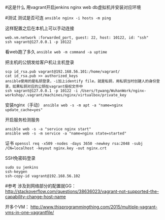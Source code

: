 #这是什么
用vagrant开启jenkins nginx web db虚拟机并安装对应环境

#测试
测试是否可连
`ansible nginx -i hosts -m ping`

这样配置之后在本机上可以手动连接
```
web.vm.network :forwarded_port, guest: 22, host: 10122, id: "ssh"
ssh vagrant@127.0.0.1 -p 10122
```

看web跑了多久
`ansible web -m command -a uptime`

把主机的公钥发给客户机让主机登录
```
scp id_rsa.pub vagrant@192.168.56.101:/home/vagrant/
cat id_rsa.pub >> authorized_keys
ansible使用的是私钥登录，-i加上identify file，就是私钥，用私钥当时创建人的身份登录，如果私钥对应的公钥在vagrant授权文件中
ssh vagrant@127.0.0.1 -p 10122 -i /Users/tywang/WuhanWork/nginx-workshop/.vagrant/machines/nginx/virtualbox/private_key
```

安装nginx（手动）
`ansible web -s -m apt -a "name=nginx update_cache=yes"`

开启服务检测服务
```
ansible web -s -a "service nginx start"
ansible web -s -m service -a "name=nginx state=started"
```

证书
`openssl req -x509 -nodes -days 3650 -newkey rsa:2048 -subj /CN=localhost -keyout nginx.key -out nginx.crt`

SSH免密码登录
```
sudo su jenkins
ssh-keygen
ssh-copy-id vagrant@192.168.56.102
```

#参考
涉及到网络部分的配置就GG：
http://stackoverflow.com/questions/38636023/vagrant-not-supported-the-capability-change-host-name

开多个VM：
http://www.thisprogrammingthing.com/2015/multiple-vagrant-vms-in-one-vagrantfile/
